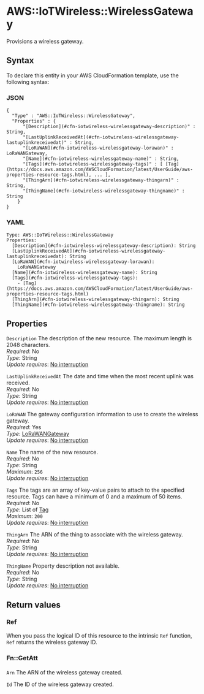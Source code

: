 # AWS::IoTWireless::WirelessGateway<a name="aws-resource-iotwireless-wirelessgateway"></a>

Provisions a wireless gateway\.

## Syntax<a name="aws-resource-iotwireless-wirelessgateway-syntax"></a>

To declare this entity in your AWS CloudFormation template, use the following syntax:

### JSON<a name="aws-resource-iotwireless-wirelessgateway-syntax.json"></a>

```
{
  "Type" : "AWS::IoTWireless::WirelessGateway",
  "Properties" : {
      "[Description](#cfn-iotwireless-wirelessgateway-description)" : String,
      "[LastUplinkReceivedAt](#cfn-iotwireless-wirelessgateway-lastuplinkreceivedat)" : String,
      "[LoRaWAN](#cfn-iotwireless-wirelessgateway-lorawan)" : LoRaWANGateway,
      "[Name](#cfn-iotwireless-wirelessgateway-name)" : String,
      "[Tags](#cfn-iotwireless-wirelessgateway-tags)" : [ [Tag](https://docs.aws.amazon.com/AWSCloudFormation/latest/UserGuide/aws-properties-resource-tags.html), ... ],
      "[ThingArn](#cfn-iotwireless-wirelessgateway-thingarn)" : String,
      "[ThingName](#cfn-iotwireless-wirelessgateway-thingname)" : String
    }
}
```

### YAML<a name="aws-resource-iotwireless-wirelessgateway-syntax.yaml"></a>

```
Type: AWS::IoTWireless::WirelessGateway
Properties:
  [Description](#cfn-iotwireless-wirelessgateway-description): String
  [LastUplinkReceivedAt](#cfn-iotwireless-wirelessgateway-lastuplinkreceivedat): String
  [LoRaWAN](#cfn-iotwireless-wirelessgateway-lorawan):
    LoRaWANGateway
  [Name](#cfn-iotwireless-wirelessgateway-name): String
  [Tags](#cfn-iotwireless-wirelessgateway-tags):
    - [Tag](https://docs.aws.amazon.com/AWSCloudFormation/latest/UserGuide/aws-properties-resource-tags.html)
  [ThingArn](#cfn-iotwireless-wirelessgateway-thingarn): String
  [ThingName](#cfn-iotwireless-wirelessgateway-thingname): String
```

## Properties<a name="aws-resource-iotwireless-wirelessgateway-properties"></a>

`Description` <a name="cfn-iotwireless-wirelessgateway-description"></a>
The description of the new resource\. The maximum length is 2048 characters\.  
_Required_: No  
_Type_: String  
_Update requires_: [No interruption](https://docs.aws.amazon.com/AWSCloudFormation/latest/UserGuide/using-cfn-updating-stacks-update-behaviors.html#update-no-interrupt)

`LastUplinkReceivedAt` <a name="cfn-iotwireless-wirelessgateway-lastuplinkreceivedat"></a>
The date and time when the most recent uplink was received\.  
_Required_: No  
_Type_: String  
_Update requires_: [No interruption](https://docs.aws.amazon.com/AWSCloudFormation/latest/UserGuide/using-cfn-updating-stacks-update-behaviors.html#update-no-interrupt)

`LoRaWAN` <a name="cfn-iotwireless-wirelessgateway-lorawan"></a>
The gateway configuration information to use to create the wireless gateway\.  
_Required_: Yes  
_Type_: [LoRaWANGateway](aws-properties-iotwireless-wirelessgateway-lorawangateway.md)  
_Update requires_: [No interruption](https://docs.aws.amazon.com/AWSCloudFormation/latest/UserGuide/using-cfn-updating-stacks-update-behaviors.html#update-no-interrupt)

`Name` <a name="cfn-iotwireless-wirelessgateway-name"></a>
The name of the new resource\.  
_Required_: No  
_Type_: String  
_Maximum_: `256`  
_Update requires_: [No interruption](https://docs.aws.amazon.com/AWSCloudFormation/latest/UserGuide/using-cfn-updating-stacks-update-behaviors.html#update-no-interrupt)

`Tags` <a name="cfn-iotwireless-wirelessgateway-tags"></a>
The tags are an array of key\-value pairs to attach to the specified resource\. Tags can have a minimum of 0 and a maximum of 50 items\.  
_Required_: No  
_Type_: List of [Tag](https://docs.aws.amazon.com/AWSCloudFormation/latest/UserGuide/aws-properties-resource-tags.html)  
_Maximum_: `200`  
_Update requires_: [No interruption](https://docs.aws.amazon.com/AWSCloudFormation/latest/UserGuide/using-cfn-updating-stacks-update-behaviors.html#update-no-interrupt)

`ThingArn` <a name="cfn-iotwireless-wirelessgateway-thingarn"></a>
The ARN of the thing to associate with the wireless gateway\.  
_Required_: No  
_Type_: String  
_Update requires_: [No interruption](https://docs.aws.amazon.com/AWSCloudFormation/latest/UserGuide/using-cfn-updating-stacks-update-behaviors.html#update-no-interrupt)

`ThingName` <a name="cfn-iotwireless-wirelessgateway-thingname"></a>
Property description not available\.  
_Required_: No  
_Type_: String  
_Update requires_: [No interruption](https://docs.aws.amazon.com/AWSCloudFormation/latest/UserGuide/using-cfn-updating-stacks-update-behaviors.html#update-no-interrupt)

## Return values<a name="aws-resource-iotwireless-wirelessgateway-return-values"></a>

### Ref<a name="aws-resource-iotwireless-wirelessgateway-return-values-ref"></a>

When you pass the logical ID of this resource to the intrinsic `Ref` function, `Ref` returns the wireless gateway ID\.

### Fn::GetAtt<a name="aws-resource-iotwireless-wirelessgateway-return-values-fn--getatt"></a>

#### <a name="aws-resource-iotwireless-wirelessgateway-return-values-fn--getatt-fn--getatt"></a>

`Arn` <a name="Arn-fn::getatt"></a>
The ARN of the wireless gateway created\.

`Id` <a name="Id-fn::getatt"></a>
The ID of the wireless gateway created\.

